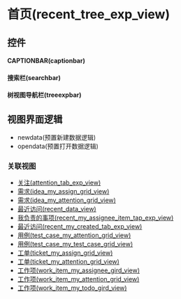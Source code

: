 # 首页(recent_tree_exp_view)  <!-- {docsify-ignore-all} -->



## 控件
#### CAPTIONBAR(captionbar)
#### 搜索栏(searchbar)
#### 树视图导航栏(treeexpbar)

## 视图界面逻辑
  * newdata(预置新建数据逻辑)
  * opendata(预置打开数据逻辑)


### 关联视图
  * [关注(attention_tab_exp_view)](app/view/attention_tab_exp_view)
  * [需求(idea_my_assign_grid_view)](app/view/idea_my_assign_grid_view)
  * [需求(idea_my_attention_grid_view)](app/view/idea_my_attention_grid_view)
  * [最近访问(recent_data_view)](app/view/recent_data_view)
  * [我负责的事项(recent_my_assignee_item_tap_exp_view)](app/view/recent_my_assignee_item_tap_exp_view)
  * [最近访问(recent_my_created_tab_exp_view)](app/view/recent_my_created_tab_exp_view)
  * [用例(test_case_my_attention_grid_view)](app/view/test_case_my_attention_grid_view)
  * [用例(test_case_my_test_case_grid_view)](app/view/test_case_my_test_case_grid_view)
  * [工单(ticket_my_assign_grid_view)](app/view/ticket_my_assign_grid_view)
  * [工单(ticket_my_attention_grid_view)](app/view/ticket_my_attention_grid_view)
  * [工作项(work_item_my_assignee_gird_view)](app/view/work_item_my_assignee_gird_view)
  * [工作项(work_item_my_attention_grid_view)](app/view/work_item_my_attention_grid_view)
  * [工作项(work_item_my_todo_gird_view)](app/view/work_item_my_todo_gird_view)

<script>
 const { createApp } = Vue
  createApp({
    data() {
      return {

      }
    }
  }).use(ElementPlus).mount('#app')
</script>